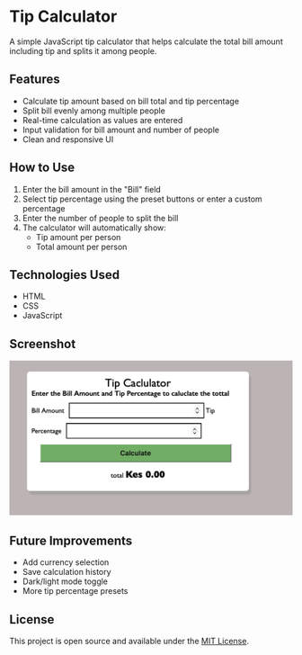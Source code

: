 # Tip Calculator

A simple JavaScript tip calculator that helps calculate the total bill amount including tip and splits it among people.

## Features

- Calculate tip amount based on bill total and tip percentage
- Split bill evenly among multiple people
- Real-time calculation as values are entered
- Input validation for bill amount and number of people
- Clean and responsive UI

## How to Use

1. Enter the bill amount in the "Bill" field
2. Select tip percentage using the preset buttons or enter a custom percentage
3. Enter the number of people to split the bill
4. The calculator will automatically show:
   - Tip amount per person
   - Total amount per person

## Technologies Used

- HTML
- CSS
- JavaScript

## Screenshot

![Tip Calculator Screenshot](images/Screenshot%202025-04-12%20at%2000.51.27.png)

## Future Improvements

- Add currency selection
- Save calculation history
- Dark/light mode toggle
- More tip percentage presets

## License

This project is open source and available under the [MIT License](LICENSE).
